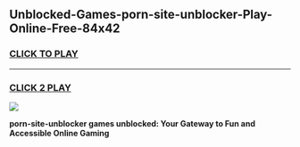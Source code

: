 
## Unblocked-Games-porn-site-unblocker-Play-Online-Free-84x42
<h3>
<a href="https://premium76.site?title=porn-site-unblocker&ref=26A">CLICK TO PLAY</a></h3>
<hr>

<h3>
<a href="https://premium76.site?title=porn-site-unblocker&ref=26A">CLICK 2 PLAY</a>
  
</h3>

<a href="https://premium76.site?title=porn-site-unblocker&ref=26A"><img src="https://clearcache.store/games.png"></a>


**porn-site-unblocker games unblocked: Your Gateway to Fun and Accessible Online Gaming**
